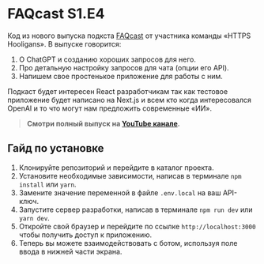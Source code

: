 # **FAQcast S1.E4**
Код из нового выпуска подкста [FAQcast](https://www.youtube.com/watch?v=EIoLU3GFEzs) от участника команды «HTTPS Hooligans». В выпуске говорится:

1. О ChatGPT и созданию хороших запросов для него. 
2. Про детальную настройку запросов для чата (опции его API).
3. Напишем свое простенькое приложение для работы с ним.

Подкаст будет интересен React разработчикам так как тестовое приложение будет написано на Next.js и всем кто когда интересовался OpenAI и то что могут нам предложить современные «ИИ».

> **Смотри полный выпуск на [YouTube канале](https://www.youtube.com/@FAQcast).**

## Гайд по установке
1.  Клонируйте репозиторий и перейдите в каталог проекта.
2.  Установите необходимые зависимости, написав в терминале `npm install` или `yarn`.
3.  Замените значение переменной в файле `.env.local` на ваш API-ключ.
4.  Запустите сервер разработки, написав в терминале `npm run dev` или `yarn dev`.
5.  Откройте свой браузер и перейдите по ссылке `http://localhost:3000` чтобы получить доступ к приложению.
6.  Теперь вы можете взаимодействовать с ботом, используя поле ввода в нижней части экрана.
